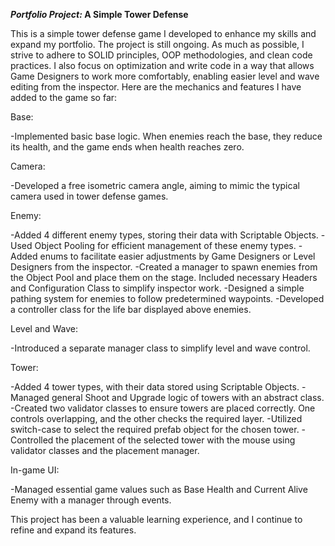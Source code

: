 **_Portfolio Project:_ A Simple Tower Defense**

This is a simple tower defense game I developed to enhance my skills and expand my portfolio. The project is still ongoing. As much as possible, I strive to adhere to SOLID principles, OOP methodologies, and clean code practices. I also focus on optimization and write code in a way that allows Game Designers to work more comfortably, enabling easier level and wave editing from the inspector. Here are the mechanics and features I have added to the game so far:

Base:

-Implemented basic base logic. When enemies reach the base, they reduce its health, and the game ends when health reaches zero.

Camera:

-Developed a free isometric camera angle, aiming to mimic the typical camera used in tower defense games.

Enemy:

-Added 4 different enemy types, storing their data with Scriptable Objects.
-Used Object Pooling for efficient management of these enemy types. 
-Added enums to facilitate easier adjustments by Game Designers or Level Designers from the inspector.
-Created a manager to spawn enemies from the Object Pool and place them on the stage. Included necessary Headers and Configuration Class to simplify inspector work.
-Designed a simple pathing system for enemies to follow predetermined waypoints.
-Developed a controller class for the life bar displayed above enemies.

Level and Wave:

-Introduced a separate manager class to simplify level and wave control.

Tower:

-Added 4 tower types, with their data stored using Scriptable Objects.
-Managed general Shoot and Upgrade logic of towers with an abstract class.
-Created two validator classes to ensure towers are placed correctly. One controls overlapping, and the other checks the required layer.
-Utilized switch-case to select the required prefab object for the chosen tower.
-Controlled the placement of the selected tower with the mouse using validator classes and the placement manager.

In-game UI:

-Managed essential game values such as Base Health and Current Alive Enemy with a manager through events.

This project has been a valuable learning experience, and I continue to refine and expand its features.
